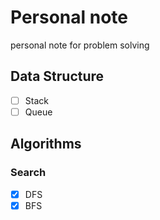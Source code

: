 # Personal note

personal note for problem solving

## Data Structure

- [ ] Stack
- [ ] Queue

## Algorithms

### Search

- [x] DFS
- [x] BFS
